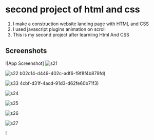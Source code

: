 
# second project of html and css

1. I make a construction website landing page with HTML and CSS 
2. I used javascript plugins animation on scroll
3. This is my second project after learniing Html And CSS

## Screenshots

![App Screenshot]
![s21](https://github.com/uzairjatoi/Second-Project-of-Html-And-Css/assets/116812323/469b8d2e-21b8-4e74-80d2-f29c8063e929)

![s22](https://github.com/uzairjatoi/Second-Project-of-Html-And-Css/assets/116812323/8cd225d8-2186-40fd-8612-81032079a7e4)
b02c14-d449-402c-adf6-f9f8f4b879fd)

![s33](https://github.com/uzairjatoi/Second-Project-of-Html-And-Css/assets/116812323/e5c963fb-17f5-4ba7-ad4d-00a18b0c8983)
4cbf-d31f-4acd-91d3-d62fe60b71f3)

![s24](https://github.com/uzairjatoi/Second-Project-of-Html-And-Css/assets/116812323/f1431aed-fec8-4f0f-8a64-0a39aa48a208)

![s25](https://github.com/uzairjatoi/Second-Project-of-Html-And-Css/assets/116812323/eab24cbf-d31f-4acd-91d3-d62fe60b71f3)

![s26](https://github.com/uzairjatoi/Second-Project-of-Html-And-Css/assets/116812323/f3bab114-9d85-4dcf-b1ca-0776a07f5179)

![s27](https://github.com/uzairjatoi/Second-Project-of-Html-And-Css/assets/116812323/0d330262-de31-4941-a7b2-2a6e4907b294)

!



